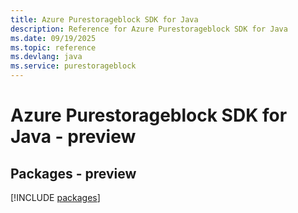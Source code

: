```yaml
---
title: Azure Purestorageblock SDK for Java
description: Reference for Azure Purestorageblock SDK for Java
ms.date: 09/19/2025
ms.topic: reference
ms.devlang: java
ms.service: purestorageblock
---
```

# Azure Purestorageblock SDK for Java - preview
## Packages - preview
[!INCLUDE [packages](purestorageblock-index.md)]